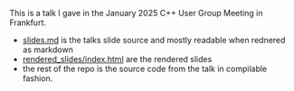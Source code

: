 This is a talk I gave in the January 2025 C++ User Group Meeting in Frankfurt.

* [slides.md](slides.md) is the talks slide source and mostly readable when rednered as markdown
* [rendered_slides/index.html](rendered_slides/index.html) are the rendered slides
* the rest of the repo is the source code from the talk in compilable fashion.
